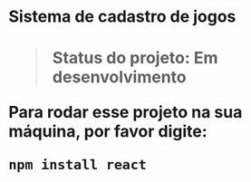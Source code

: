 <h1> Sistema de cadastro de jogos<h1>

>Status do projeto: Em desenvolvimento

Para rodar esse projeto na sua máquina, por favor digite:

``` 
npm install react
```
